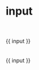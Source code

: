 # input

<div class="demo">
    <div>
        <s-input type="text" placeholder="Text..." v-model="input"></s-input>
    </div>
    <br><br>
    {{ input }}
</div>

<div class="demo">
    <div>
        <s-input type="text" placeholder="Text..." v-model="input">
            <template slot="prepend">http://</template>
            <template slot="append">.com</template>
        </s-input>
    </div>
    <br><br>
    {{ input }}
</div>

<script>
    export default {
        data() {
            return {
                input: ''
            }
        }
    }
</script>
